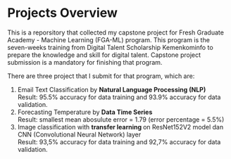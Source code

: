 # Projects Overview

This is a reporsitory that collected my capstone project for Fresh Graduate Academy - Machine Learning (FGA-ML) program. This program is the seven-weeks training from Digital Talent Scholarship Kemenkominfo to prepare the knowledge and skill for digital talent. Capstone project submission is a mandatory for finishing that program. 

There are three project that I submit for that program, which are:
1. Email Text Classification by <b> Natural Language Processing (NLP) </b> <br>
   Result: 95.5% accuracy for data training and 93.9% accuracy for data validation.
2. Forecasting Temperature by <b> Data Time Series </b> <br>
   Result: smallest mean abosulute error = 1.79 (error percentage = 5.5%)
3. Image classification with <b> transfer learning </b> on ResNet152V2 model dan CNN (Convolutional Neural Network) layer <br>
   Result: 93,5% accuracy for data training and 92,7% accuracy for data validation.
